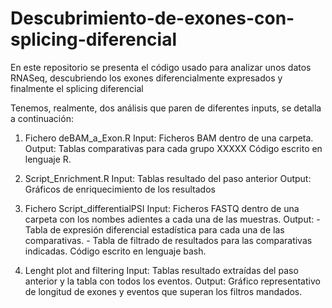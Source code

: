 # Descubrimiento-de-exones-con-splicing-diferencial
En este repositorio se presenta el código usado para analizar unos datos RNASeq, descubriendo los exones diferencialmente expresados y finalmente el splicing diferencial

Tenemos, realmente, dos análisis que paren de diferentes inputs, se detalla a continuación: 

1) Fichero deBAM_a_Exon.R
   Input: Ficheros BAM dentro de una carpeta.
   Output: Tablas comparativas para cada grupo XXXXX
   Código escrito en lenguaje R.

2) Script_Enrichment.R
   Input: Tablas resultado del paso anterior
   Output: Gráficos de enriquecimiento de los resultados

1) Fichero Script_differentialPSI
   Input: Ficheros FASTQ dentro de una carpeta con los nombes adientes a cada una de las muestras.
   Output:
             - Tabla de expresión diferencial estadística para cada una de las comparativas.
             - Tabla de filtrado de resultados para las comparativas indicadas.
   Código escrito en lenguaje bash.

2) Lenght plot and filtering
  Input: Tablas resultado extraídas del paso anterior y la tabla con todos los eventos.
  Output: Gráfico representativo de longitud de exones y eventos que superan los filtros mandados.
 
   
